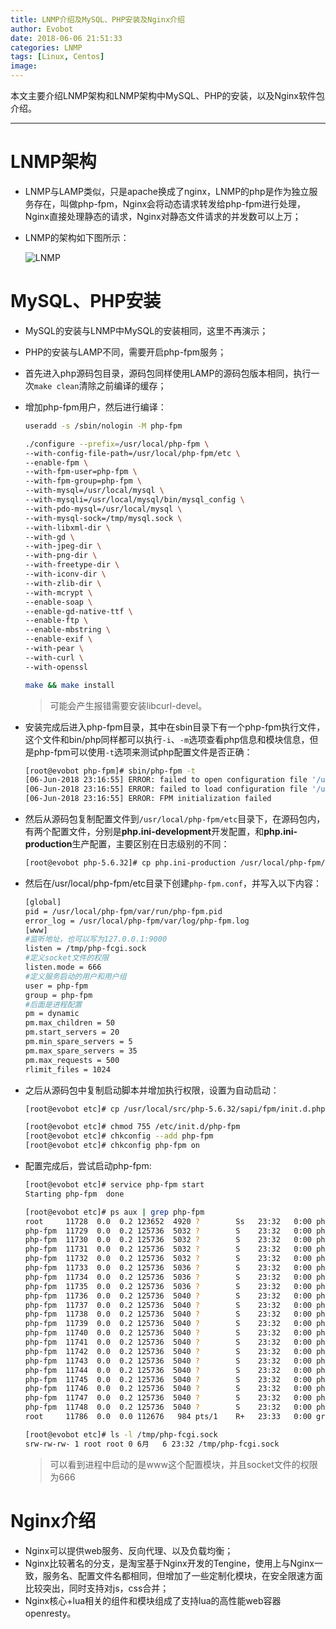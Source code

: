 ```yaml
---
title: LNMP介绍及MySQL、PHP安装及Nginx介绍
author: Evobot
date: 2018-06-06 21:51:33
categories: LNMP
tags: [Linux, Centos]
image:
---
```




本文主要介绍LNMP架构和LNMP架构中MySQL、PHP的安装，以及Nginx软件包介绍。

<!--more-->

---

# LNMP架构

- LNMP与LAMP类似，只是apache换成了nginx，LNMP的php是作为独立服务存在，叫做php-fpm，Nginx会将动态请求转发给php-fpm进行处理，Nginx直接处理静态的请求，Nginx对静态文件请求的并发数可以上万；

- LNMP的架构如下图所示：

  ![LNMP](https://blogimage-1251925320.cos.ap-chengdu.myqcloud.com/LNMP.png)

# MySQL、PHP安装

- MySQL的安装与LNMP中MySQL的安装相同，这里不再演示；

- PHP的安装与LAMP不同，需要开启php-fpm服务；

- 首先进入php源码包目录，源码包同样使用LAMP的源码包版本相同，执行一次`make clean`清除之前编译的缓存；

- 增加php-fpm用户，然后进行编译：

  ```bash
  useradd -s /sbin/nologin -M php-fpm
  
  ./configure --prefix=/usr/local/php-fpm \
  --with-config-file-path=/usr/local/php-fpm/etc \
  --enable-fpm \
  --with-fpm-user=php-fpm \
  --with-fpm-group=php-fpm \
  --with-mysql=/usr/local/mysql \
  --with-mysqli=/usr/local/mysql/bin/mysql_config \
  --with-pdo-mysql=/usr/local/mysql \
  --with-mysql-sock=/tmp/mysql.sock \
  --with-libxml-dir \
  --with-gd \
  --with-jpeg-dir \
  --with-png-dir \
  --with-freetype-dir \
  --with-iconv-dir \
  --with-zlib-dir \
  --with-mcrypt \
  --enable-soap \
  --enable-gd-native-ttf \
  --enable-ftp \
  --enable-mbstring \
  --enable-exif \
  --with-pear \
  --with-curl \
  --with-openssl
  
  make && make install
  ```

  > 可能会产生报错需要安装libcurl-devel。

- 安装完成后进入php-fpm目录，其中在sbin目录下有一个php-fpm执行文件，这个文件和bin/php同样都可以执行`-i`、`-m`选项查看php信息和模块信息，但是php-fpm可以使用`-t`选项来测试php配置文件是否正确：

  ```bash
  [root@evobot php-fpm]# sbin/php-fpm -t
  [06-Jun-2018 23:16:55] ERROR: failed to open configuration file '/usr/local/php-fpm/etc/php-fpm.conf': No such file or directory (2)
  [06-Jun-2018 23:16:55] ERROR: failed to load configuration file '/usr/local/php-fpm/etc/php-fpm.conf'
  [06-Jun-2018 23:16:55] ERROR: FPM initialization failed
  ```

- 然后从源码包复制配置文件到`/usr/local/php-fpm/etc`目录下，在源码包内，有两个配置文件，分别是**php.ini-development**开发配置，和**php.ini-production**生产配置，主要区别在日志级别的不同：

  ```bash
  [root@evobot php-5.6.32]# cp php.ini-production /usr/local/php-fpm/etc/php.ini
  ```

- 然后在/usr/local/php-fpm/etc目录下创建`php-fpm.conf`，并写入以下内容：

  ```bash
  [global]
  pid = /usr/local/php-fpm/var/run/php-fpm.pid
  error_log = /usr/local/php-fpm/var/log/php-fpm.log
  [www]
  #监听地址，也可以写为127.0.0.1:9000
  listen = /tmp/php-fcgi.sock	
  #定义socket文件的权限
  listen.mode = 666
  #定义服务启动的用户和用户组
  user = php-fpm
  group = php-fpm
  #后面是进程配置
  pm = dynamic
  pm.max_children = 50
  pm.start_servers = 20
  pm.min_spare_servers = 5
  pm.max_spare_servers = 35
  pm.max_requests = 500
  rlimit_files = 1024
  ```

- 之后从源码包中复制启动脚本并增加执行权限，设置为自动启动：

  ```bash
  [root@evobot etc]# cp /usr/local/src/php-5.6.32/sapi/fpm/init.d.php-fpm /etc/init.d/php-fpm
  
  [root@evobot etc]# chmod 755 /etc/init.d/php-fpm
  [root@evobot etc]# chkconfig --add php-fpm
  [root@evobot etc]# chkconfig php-fpm on
  ```

- 配置完成后，尝试启动php-fpm:

  ```bash
  [root@evobot etc]# service php-fpm start
  Starting php-fpm  done
  
  [root@evobot etc]# ps aux | grep php-fpm
  root     11728  0.0  0.2 123652  4920 ?        Ss   23:32   0:00 php-fpm: master process (/usr/local/php-fpm/etc/php-fpm.conf)
  php-fpm  11729  0.0  0.2 125736  5032 ?        S    23:32   0:00 php-fpm: pool www
  php-fpm  11730  0.0  0.2 125736  5032 ?        S    23:32   0:00 php-fpm: pool www
  php-fpm  11731  0.0  0.2 125736  5032 ?        S    23:32   0:00 php-fpm: pool www
  php-fpm  11732  0.0  0.2 125736  5032 ?        S    23:32   0:00 php-fpm: pool www
  php-fpm  11733  0.0  0.2 125736  5036 ?        S    23:32   0:00 php-fpm: pool www
  php-fpm  11734  0.0  0.2 125736  5036 ?        S    23:32   0:00 php-fpm: pool www
  php-fpm  11735  0.0  0.2 125736  5036 ?        S    23:32   0:00 php-fpm: pool www
  php-fpm  11736  0.0  0.2 125736  5040 ?        S    23:32   0:00 php-fpm: pool www
  php-fpm  11737  0.0  0.2 125736  5040 ?        S    23:32   0:00 php-fpm: pool www
  php-fpm  11738  0.0  0.2 125736  5040 ?        S    23:32   0:00 php-fpm: pool www
  php-fpm  11739  0.0  0.2 125736  5040 ?        S    23:32   0:00 php-fpm: pool www
  php-fpm  11740  0.0  0.2 125736  5040 ?        S    23:32   0:00 php-fpm: pool www
  php-fpm  11741  0.0  0.2 125736  5040 ?        S    23:32   0:00 php-fpm: pool www
  php-fpm  11742  0.0  0.2 125736  5040 ?        S    23:32   0:00 php-fpm: pool www
  php-fpm  11743  0.0  0.2 125736  5040 ?        S    23:32   0:00 php-fpm: pool www
  php-fpm  11744  0.0  0.2 125736  5040 ?        S    23:32   0:00 php-fpm: pool www
  php-fpm  11745  0.0  0.2 125736  5040 ?        S    23:32   0:00 php-fpm: pool www
  php-fpm  11746  0.0  0.2 125736  5040 ?        S    23:32   0:00 php-fpm: pool www
  php-fpm  11747  0.0  0.2 125736  5040 ?        S    23:32   0:00 php-fpm: pool www
  php-fpm  11748  0.0  0.2 125736  5040 ?        S    23:32   0:00 php-fpm: pool www
  root     11786  0.0  0.0 112676   984 pts/1    R+   23:33   0:00 grep --color=auto php-fpm
  
  [root@evobot etc]# ls -l /tmp/php-fcgi.sock 
  srw-rw-rw- 1 root root 0 6月   6 23:32 /tmp/php-fcgi.sock
  ```

  > 可以看到进程中启动的是www这个配置模块，并且socket文件的权限为666

# Nginx介绍

- Nginx可以提供web服务、反向代理、以及负载均衡；
- Nginx比较著名的分支，是淘宝基于Nginx开发的Tengine，使用上与Nginx一致，服务名、配置文件名都相同，但增加了一些定制化模块，在安全限速方面比较突出，同时支持对js，css合并；
- Nginx核心+lua相关的组件和模块组成了支持lua的高性能web容器openresty。

